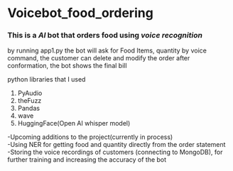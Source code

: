 # Voicebot_food_ordering
### This is a _AI_ bot that **orders food** using _voice recognition_ 
by running app1.py the bot will ask for Food Items, quantity
by voice command, the customer can delete and modify the order
after conformation, the bot shows the final bill

python libraries that I used
1. PyAudio
2. theFuzz
3. Pandas
4. wave
5. HuggingFace(Open AI whisper model)

-Upcoming additions to the project(currently in process)       
-Using NER for getting food and quantity directly from the order statement       
-Storing the voice recordings of customers (connecting to MongoDB), for further training and increasing the accuracy of the bot

